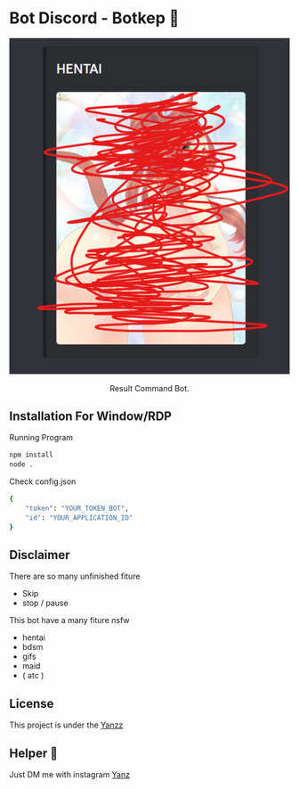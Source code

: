 <h1>Bot Discord - Botkep 🤖</h1>

<p align="center">
  <img src="./image/fiture.png" width="550" />
</p>
 
<p align="center">Result Command Bot.</p>

## Installation For Window/RDP
Running Program
```bash
npm install
node .
```

Check config.json
```bash
{
    "token": "YOUR_TOKEN_BOT",
    "id": "YOUR_APPLICATION_ID"
}
```

## Disclaimer
There are so many unfinished fiture 
- Skip
- stop / pause

This bot have a many fiture nsfw 
- hentai
- bdsm
- gifs
- maid
- ( atc )

## License

This project is under the [Yanzz](https://github.com/Yanzz231)

## Helper 🤖

Just DM me with instagram [Yanz](https://www.instagram.com/iyanmikasa/)
